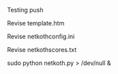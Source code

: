 Testing push

Revise template.htm

Revise netkothconfig.ini

Revise netkothscores.txt

sudo python netkoth.py > /dev/null &